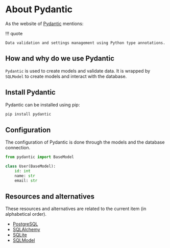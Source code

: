 # About Pydantic

As the website of [Pydantic](https://pydantic-docs.helpmanual.io/) mentions:

!!! quote

    Data validation and settings management using Python type annotations.

## How and why do we use Pydantic

`Pydantic` is used to create models and validate data. It is wrapped by
`SQLModel` to create models and interact with the database.

## Install Pydantic

Pydantic can be installed using pip:

```bash
pip install pydantic
```

## Configuration

The configuration of Pydantic is done through the models and the database
connection.

```python
from pydantic import BaseModel

class User(BaseModel):
    id: int
    name: str
    email: str
```

## Resources and alternatives

These resources and alternatives are related to the current item (in
alphabetical order).

- [PostgreSQL](./about-postgresql.md)
- [SQLAlchemy](./about-sqlalchemy.md)
- [SQLite](./about-sqlite.md)
- [SQLModel](./about-sqlmodel.md)
